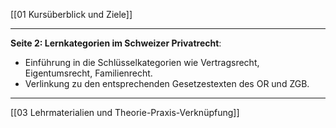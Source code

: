 [[01 Kursüberblick und Ziele]]

---



**Seite 2: Lernkategorien im Schweizer Privatrecht**:

- Einführung in die Schlüsselkategorien wie Vertragsrecht, Eigentumsrecht, Familienrecht.
- Verlinkung zu den entsprechenden Gesetzestexten des OR und ZGB.

---
[[03 Lehrmaterialien und Theorie-Praxis-Verknüpfung]]